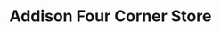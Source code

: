 ---
title: "Addison Four Corner Store"
url: /addison/addison-four-corner-store/
shop: Lebensmittel
---